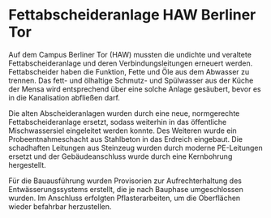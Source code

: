 # Fettabscheideranlage HAW Berliner Tor

Auf dem Campus Berliner Tor (HAW) mussten die undichte und veraltete 
Fettabscheideranlage und deren Verbindungsleitungen erneuert werden. 
Fettabscheider haben die Funktion, Fette und Öle aus dem Abwasser zu 
trennen. Das fett- und ölhaltige Schmutz- und Spülwasser aus der Küche 
der Mensa wird entsprechend über eine solche Anlage gesäubert, bevor es 
in die Kanalisation abfließen darf.

Die alten Abscheideranlagen wurden durch eine neue, normgerechte 
Fettabscheideranlage ersetzt, sodass weiterhin in das öffentliche 
Mischwassersiel eingeleitet werden konnte. Des Weiteren wurde ein 
Probeentnahmeschacht aus Stahlbeton in das Erdreich eingebaut. Die 
schadhaften Leitungen aus Steinzeug wurden durch moderne PE-Leitungen 
ersetzt und der Gebäudeanschluss wurde durch eine Kernbohrung 
hergestellt.

Für die Bauausführung wurden Provisorien zur Aufrechterhaltung des 
Entwässerungssystems erstellt, die je nach Bauphase umgeschlossen 
wurden. Im Anschluss erfolgten Pflasterarbeiten, um die Oberflächen 
wieder befahrbar herzustellen.